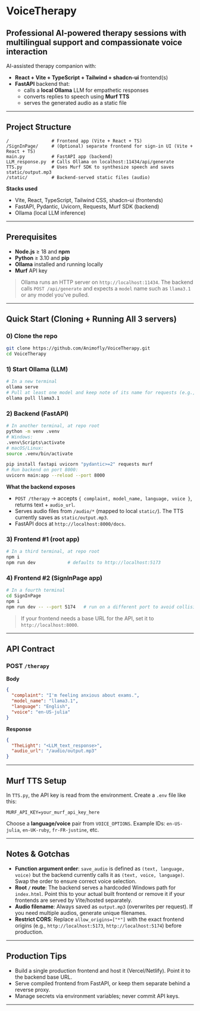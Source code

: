 # VoiceTherapy

Professional AI-powered therapy sessions with multilingual support and compassionate voice interaction
---


AI-assisted therapy companion with:
- **React + Vite + TypeScript + Tailwind + shadcn-ui** frontend(s)
- **FastAPI** backend that:
  - calls a **local Ollama** LLM for empathetic responses
  - converts replies to speech using **Murf TTS**
  - serves the generated audio as a static file

---

## Project Structure

```
/                # Frontend app (Vite + React + TS)
/SignInPage/     # (Optional) separate frontend for sign-in UI (Vite + React + TS)
main.py          # FastAPI app (backend)
LLM_response.py  # Calls Ollama on localhost:11434/api/generate
TTS.py           # Uses Murf SDK to synthesize speech and saves static/output.mp3
/static/         # Backend-served static files (audio)
```

**Stacks used**
- Vite, React, TypeScript, Tailwind CSS, shadcn-ui (frontends)
- FastAPI, Pydantic, Uvicorn, Requests, Murf SDK (backend)
- Ollama (local LLM inference)

---

## Prerequisites

- **Node.js** ≥ 18 and **npm**
- **Python** ≥ 3.10 and **pip**
- **Ollama** installed and running locally
- **Murf** API key

> Ollama runs an HTTP server on `http://localhost:11434`. The backend calls `POST /api/generate` and expects a `model` name such as `llama3.1` or any model you’ve pulled.

---

## Quick Start (Cloning + Running All 3 servers)

### 0) Clone the repo
```bash
git clone https://github.com/Animofly/VoiceTherapy.git
cd VoiceTherapy
```

### 1) Start Ollama (LLM)
```bash
# In a new terminal
ollama serve
# Pull at least one model and keep note of its name for requests (e.g., llama3.1)
ollama pull llama3.1
```

### 2) Backend (FastAPI)
```bash
# In another terminal, at repo root
python -m venv .venv
# Windows:
.venv\Scripts\activate
# macOS/Linux:
source .venv/bin/activate

pip install fastapi uvicorn "pydantic>=2" requests murf
# Run backend on port 8000:
uvicorn main:app --reload --port 8000
```

**What the backend exposes**
- `POST /therapy` → accepts `{ complaint, model_name, language, voice }`, returns text + `audio_url`.
- Serves audio files from `/audio/*` (mapped to local `static/`). The TTS currently saves as `static/output.mp3`.
- FastAPI docs at `http://localhost:8000/docs`.

### 3) Frontend #1 (root app)
```bash
# In a third terminal, at repo root
npm i
npm run dev            # defaults to http://localhost:5173
```

### 4) Frontend #2 (SignInPage app)
```bash
# In a fourth terminal
cd SignInPage
npm i
npm run dev -- --port 5174   # run on a different port to avoid collision
```

> If your frontend needs a base URL for the API, set it to `http://localhost:8000`.

---

## API Contract

### POST `/therapy`
**Body**
```json
{
  "complaint": "I'm feeling anxious about exams.",
  "model_name": "llama3.1",
  "language": "English",
  "voice": "en-US-julia"
}
```

**Response**
```json
{
  "TheLight": "<LLM_text_response>",
  "audio_url": "/audio/output.mp3"
}
```

---

## Murf TTS Setup

In `TTS.py`, the API key is read from the environment. Create a `.env` file like this:

```
MURF_API_KEY=your_murf_api_key_here
```

Choose a **language/voice** pair from `VOICE_OPTIONS`. Example IDs: `en-US-julia`, `en-UK-ruby`, `fr-FR-justine`, etc.

---

## Notes & Gotchas

- **Function argument order**: `save_audio` is defined as `(text, language, voice)` but the backend currently calls it as `(text, voice, language)`. Swap the order to ensure correct voice selection.
- **Root `/` route**: The backend serves a hardcoded Windows path for `index.html`. Point this to your actual built frontend or remove it if your frontends are served by Vite/hosted separately.
- **Audio filename**: Always saved as `output.mp3` (overwrites per request). If you need multiple audios, generate unique filenames.
- **Restrict CORS**: Replace `allow_origins=["*"]` with the exact frontend origins (e.g., `http://localhost:5173`, `http://localhost:5174`) before production.

---

## Production Tips

- Build a single production frontend and host it (Vercel/Netlify). Point it to the backend base URL.
- Serve compiled frontend from FastAPI, or keep them separate behind a reverse proxy.
- Manage secrets via environment variables; never commit API keys.

---

